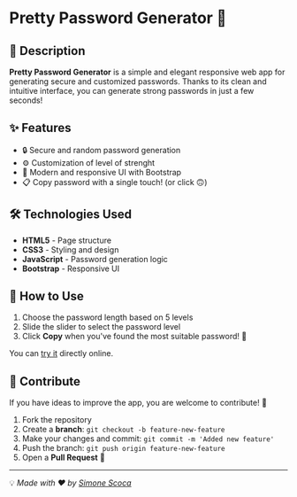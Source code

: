 # Pretty Password Generator 🔐

## 🚀 Description

**Pretty Password Generator** is a simple and elegant responsive web app for generating secure and customized passwords. Thanks to its clean and intuitive interface, you can generate strong passwords in just a few seconds!

## ✨ Features

- 🔒 Secure and random password generation
- ⚙️ Customization of level of strenght
- 🎨 Modern and responsive UI with Bootstrap
- 📋 Copy password with a single touch! (or click 🙃)

## 🛠️ Technologies Used

- **HTML5** - Page structure
- **CSS3** - Styling and design
- **JavaScript** - Password generation logic
- **Bootstrap** - Responsive UI

## 📌 How to Use

1. Choose the password length based on 5 levels
2. Slide the slider to select the password level
3. Click **Copy** when you've found the most suitable password! 🔑

You can [try it](https://simonescoca.github.io/pretty-password-generator/) directly online.

## 🤝 Contribute

If you have ideas to improve the app, you are welcome to contribute! 🚀

1. Fork the repository
2. Create a **branch**: `git checkout -b feature-new-feature`
3. Make your changes and commit: `git commit -m 'Added new feature'`
4. Push the branch: `git push origin feature-new-feature`
5. Open a **Pull Request** 🚀

---

💡 *Made with ❤️ by [Simone Scoca](https://github.com/simonescoca)*